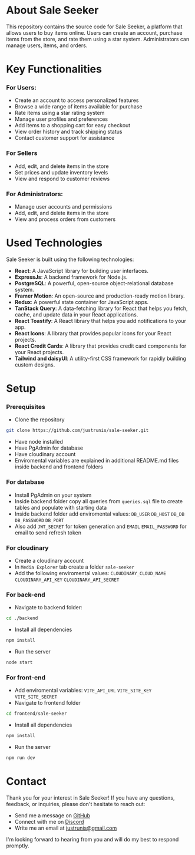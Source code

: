 # About Sale Seeker

This repository contains the source code for Sale Seeker, a platform that allows users to buy items online. Users can create an account, purchase items from the store, and rate them using a star system. Administrators can manage users, items, and orders.

# Key Functionalities

### For Users:

- Create an account to access personalized features
- Browse a wide range of items available for purchase
- Rate items using a star rating system
- Manage user profiles and preferences
- Add items to a shopping cart for easy checkout
- View order history and track shipping status
- Contact customer support for assistance

### For Sellers

- Add, edit, and delete items in the store
- Set prices and update inventory levels
- View and respond to customer reviews

### For Administrators:

- Manage user accounts and permissions
- Add, edit, and delete items in the store
- View and process orders from customers

# Used Technologies

Sale Seeker is built using the following technologies:

- **React**: A JavaScript library for building user interfaces.
- **ExpressJs**: A backend framework for Node.js.
- **PostgreSQL**: A powerful, open-source object-relational database system.
- **Framer Motion**: An open-source and production-ready motion library.
- **Redux**: A powerful state container for JavaScript apps.
- **TanStack Query**: A data-fetching library for React that helps you fetch, cache, and update data in your React applications.
- **React Toastify**: A React library that helps you add notifications to your app.
- **React Icons**: A library that provides popular icons for your React projects.
- **React Credit Cards**: A library that provides credit card components for your React projects.
- **Tailwind and daisyUI**: A utility-first CSS framework for rapidly building custom designs.

# Setup

### Prerequisites

- Clone the repository

```sh
git clone https://github.com/justrunis/sale-seeker.git
```

- Have node installed
- Have PgAdmin for database
- Have cloudinary account
- Enviromental variables are explained in additional README.md files inside backend and frontend folders

### For database

- Install PgAdmin on your system
- Inside backend folder copy all queries from `queries.sql` file to create tables and populate with starting data
- Inside backend folder add enviromental values: `DB_USER` `DB_HOST` `DB_DB` `DB_PASSWORD` `DB_PORT`
- Also add `JWT_SECRET` for token generation and `EMAIL` `EMAIL_PASSWORD` for email to send refresh token

### For cloudinary

- Create a cloudinary account
- In `Media Explorer` tab create a folder `sale-seeker`
- Add the following enviromental values: `CLOUDINARY_CLOUD_NAME` `CLOUDINARY_API_KEY` `CLOUDINARY_API_SECRET`

### For back-end

- Navigate to backend folder:

```sh
cd ./backend
```

- Install all dependencies

```sh
npm install
```

- Run the server

```sh
node start
```

### For front-end

- Add enviromental variables: `VITE_API_URL` `VITE_SITE_KEY` `VITE_SITE_SECRET`
- Navigate to frontend folder

```sh
cd frontend/sale-seeker
```

- Install all dependencies

```sh
npm install
```

- Run the server

```sh
npm run dev
```

# Contact

Thank you for your interest in Sale Seeker! If you have any questions, feedback, or inquiries, please don't hesitate to reach out:

- Send me a message on [GitHub](https://github.com/justrunis)
- Connect with me on [Discord](https://discord.com/users/264059136378011649)
- Write me an email at [justrunis@gmail.com](mailto:justrunis@gmail.com)

I'm looking forward to hearing from you and will do my best to respond promptly.
